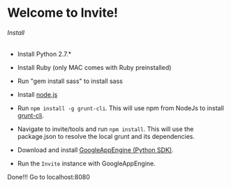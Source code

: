 # Welcome to Invite!



###### Install

* Install Python 2.7.*

* Install Ruby (only MAC comes with Ruby preinstalled)

* Run "gem install sass" to install sass

* Install [node.js](http://nodejs.org/)

* Run `npm install -g grunt-cli`. This will use npm from NodeJs to install [grunt-cli](http://gruntjs.com/getting-started#installing-the-cli).

* Navigate to invite/tools and run `npm install`. This will use the package.json to resolve the local grunt and its dependencies.

* Download and install [GoogleAppEngine (Python SDK)](http://appengine.google.com).

* Run the `Invite` instance with GoogleAppEngine.

Done!!! Go to localhost:8080
